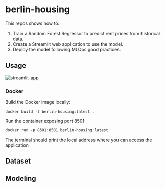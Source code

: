 # berlin-housing

This repos shows how to:
1. Train a Random Forest Regressor to predict rent prices from historical data.
2. Create a Streamlit web application to use the model.
3. Deploy the model following MLOps good practices.

## Usage

![streamlit-app](https://user-images.githubusercontent.com/50741878/147391147-52f44eb1-6c9b-4cac-9d7a-749e27a34a0f.png)

### Docker

Build the Docker image locally:

```
docker build -t berlin-housing:latest .
```

Run the container exposing port 8501:

```
docker run -p 8501:8501 berlin-housing:latest
```

The terminal should print the local address where you can access the application

## Dataset


## Modeling
